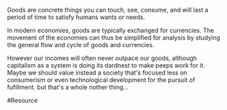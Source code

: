 Goods are concrete things you can touch, see, consume, and will last a period of time to satisfy humans wants or needs.

In modern economies, goods are typically exchanged for currencies. The movement of the economies can thus be simplified for analysis by studying the general flow and cycle of goods and currencies.

However our incomes will often never outpace our goods, although capitalism as a system is doing its dardnest to make peeps work for it. Maybe we should value instead a society that's focused less on consumerism or even technological development for the pursuit of fufillment. but that's a whole nother thing...

#Resource 
